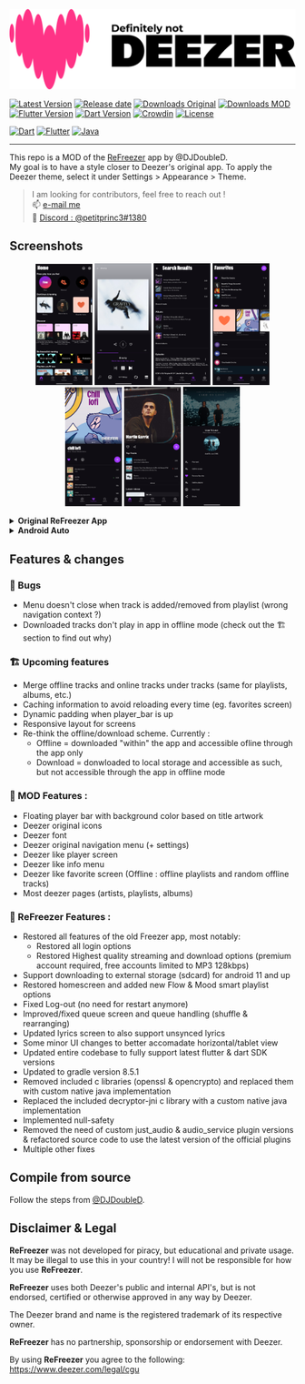 ![Deezer](./assets/banner.png?raw=true)

[![Latest Version](https://img.shields.io/github/v/release/PetitPrinc3/Deezer?color=blue)](../../releases/latest)
[![Release date](https://img.shields.io/github/release-date/PetitPrinc3/Deezer)](../../releases/latest)
[![Downloads Original](https://img.shields.io/github/downloads/DJDoubleD/ReFreezer/total?color=blue&label=ReFreezer%20downloads)](../../releases)
[![Downloads MOD](https://img.shields.io/github/downloads/PetitPrinc3/Deezer/total?color=blue&label=MOD%20downloads)](../../releases)
[![Flutter Version](https://shields.io/badge/Flutter-v3.24.4-darkgreen.svg)](https://docs.flutter.dev/tools/sdk)
[![Dart Version](https://shields.io/badge/Dart-v3.5.4-darkgreen.svg)](https://dart.dev/get-dart)
[![Crowdin](https://badges.crowdin.net/refreezer/localized.svg)](https://crowdin.com/project/refreezer)
[![License](https://img.shields.io/github/license/PetitPrinc3/Deezer?flat)](./LICENSE)

[![Dart](https://img.shields.io/badge/Dart-0175C2?style=for-the-badge&logo=dart&logoColor=white)](https://dart.dev/)
[![Flutter](https://img.shields.io/badge/Flutter-02569B?style=for-the-badge&logo=flutter&logoColor=white)](https://flutter.dev/)
[![Java](https://img.shields.io/badge/Java-ED8B00?style=for-the-badge&logo=openjdk&logoColor=white)](https://www.java.com/)

---

This repo is a MOD of the [ReFreezer](https://github.com/DJDoubleD/ReFreezer) app by @DJDoubleD.  
My goal is to have a style closer to Deezer's original app.
To apply the Deezer theme, select it under Settings > Appearance > Theme.

> I am looking for contributors, feel free to reach out !  
> :mailbox: [e-mail me](mailto:gavrochebackups@gmail.com)  
> :space_invader: [Discord : @petitprinc3#1380](https://discordapp.com/users/PetitPrince#1380)

## Screenshots

<p align="center">
    <img src="./assets/screenshots/Mod_home.png" width=100>
    <img src="./assets/screenshots/Mod_player.png" width=100>
    <img src="./assets/screenshots/Mod_search.png" width=100>
    <img src="./assets/screenshots/Mod_favorites.png" width=100>
    <img src="./assets/screenshots/Mod_playlists.png" width=100>
    <img src="./assets/screenshots/Mod_artists.png" width=100>
    <img src="./assets/screenshots/Mod_menu.png" width=100>
</p>

<details><summary><b>Original ReFreezer App</b></summary>
<p align="center">
    <img src="./assets/screenshots/Login.jpg" width=150>
    <img src="./assets/screenshots/Home.jpg" width=150>
    <img src="./assets/screenshots/Player.jpg" width=150>
    <img src="./assets/screenshots/Lyrics.jpg" width=150>
    <img src="./assets/screenshots/Search.jpg" width=150>
    <img src="./assets/screenshots/SearchResults.jpg" width=150>
    <img src="./assets/screenshots/Library.jpg" width=150>
    <img src="./assets/screenshots/DownloadRunning.jpg" width=150>
    <img src="./assets/screenshots/DownloadFinished.jpg" width=150>
    <img src="./assets/screenshots/PlayerHorizontal.jpg" height=150>
</p>
</details>
<details><summary><b>Android Auto</b></summary>
  <p align="center">
    <img src="./assets/screenshots/Android_Auto-Head_Unit-home.png" max-height=400>
    <img src="./assets/screenshots/Android_Auto-Head_Unit-more.png" max-height=400>
    <img src="./assets/screenshots/Android_Auto-Head_Unit-play.png" max-height=400>
    <img src="./assets/screenshots/Android_Auto-Head_Unit-wide-playing.png" max-height=400>
  </p>
</details>

## Features & changes

### :lady_beetle: Bugs
- Menu doesn't close when track is added/removed from playlist (wrong navigation context ?)
- Downloaded tracks don't play in app in offline mode (check out the :building_construction: section to find out why)

### :building_construction: Upcoming features
- Merge offline tracks and online tracks under tracks (same for playlists, albums, etc.)
- Caching information to avoid reloading every time (eg. favorites screen)
- Dynamic padding when player_bar is up
- Responsive layout for screens
- Re-think the offline/download scheme. Currently :
  - Offline = downloaded "within" the app and accessible ofline through the app only
  - Download = donwloaded to local storage and accessible as such, but not accessible through the app in offline mode

### :rocket: MOD Features :
- Floating player bar with background color based on title artwork
- Deezer original icons
- Deezer font
- Deezer original navigation menu (+ settings)
- Deezer like player screen
- Deezer like info menu
- Deezer like favorite screen (Offline : offline playlists and random offline tracks)
- Most deezer pages (artists, playlists, albums)

### :rocket: ReFreezer Features :
- Restored all features of the old Freezer app, most notably:
  - Restored all login options
  - Restored Highest quality streaming and download options (premium account required, free accounts limited to MP3 128kbps)
- Support downloading to external storage (sdcard) for android 11 and up
- Restored homescreen and added new Flow & Mood smart playlist options
- Fixed Log-out (no need for restart anymore)
- Improved/fixed queue screen and queue handling (shuffle & rearranging)
- Updated lyrics screen to also support unsynced lyrics
- Some minor UI changes to better accomadate horizontal/tablet view
- Updated entire codebase to fully support latest flutter & dart SDK versions
- Updated to gradle version 8.5.1
- Removed included c libraries (openssl & opencrypto) and replaced them with custom native java implementation
- Replaced the included decryptor-jni c library with a custom native java implementation
- Implemented null-safety
- Removed the need of custom just_audio & audio_service plugin versions & refactored source code to use the latest version of the official plugins
- Multiple other fixes

## Compile from source

Follow the steps from [@DJDoubleD](https://github.com/DJDoubleD/refreezer).

## Disclaimer & Legal

**ReFreezer** was not developed for piracy, but educational and private usage.
It may be illegal to use this in your country!
I will not be responsible for how you use **ReFreezer**.

**ReFreezer** uses both Deezer's public and internal API's, but is not endorsed, certified or otherwise approved in any way by Deezer.

The Deezer brand and name is the registered trademark of its respective owner.

**ReFreezer** has no partnership, sponsorship or endorsement with Deezer.

By using **ReFreezer** you agree to the following: <https://www.deezer.com/legal/cgu>
